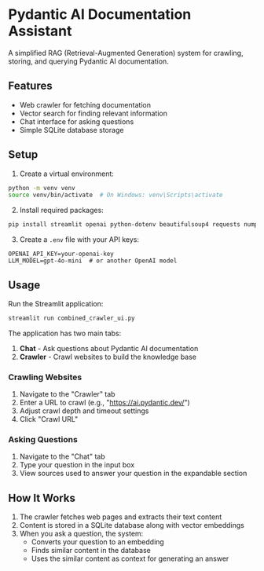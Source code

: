 # Pydantic AI Documentation Assistant

A simplified RAG (Retrieval-Augmented Generation) system for crawling, storing, and querying Pydantic AI documentation.

## Features

- Web crawler for fetching documentation
- Vector search for finding relevant information 
- Chat interface for asking questions
- Simple SQLite database storage

## Setup

1. Create a virtual environment:
```bash
python -m venv venv
source venv/bin/activate  # On Windows: venv\Scripts\activate
```

2. Install required packages:
```bash
pip install streamlit openai python-dotenv beautifulsoup4 requests numpy
```

3. Create a `.env` file with your API keys:
```
OPENAI_API_KEY=your-openai-key
LLM_MODEL=gpt-4o-mini  # or another OpenAI model
```

## Usage

Run the Streamlit application:
```bash
streamlit run combined_crawler_ui.py
```

The application has two main tabs:
1. **Chat** - Ask questions about Pydantic AI documentation
2. **Crawler** - Crawl websites to build the knowledge base

### Crawling Websites

1. Navigate to the "Crawler" tab
2. Enter a URL to crawl (e.g., "https://ai.pydantic.dev/")
3. Adjust crawl depth and timeout settings
4. Click "Crawl URL"

### Asking Questions

1. Navigate to the "Chat" tab
2. Type your question in the input box
3. View sources used to answer your question in the expandable section

## How It Works

1. The crawler fetches web pages and extracts their text content
2. Content is stored in a SQLite database along with vector embeddings
3. When you ask a question, the system:
   - Converts your question to an embedding
   - Finds similar content in the database
   - Uses the similar content as context for generating an answer